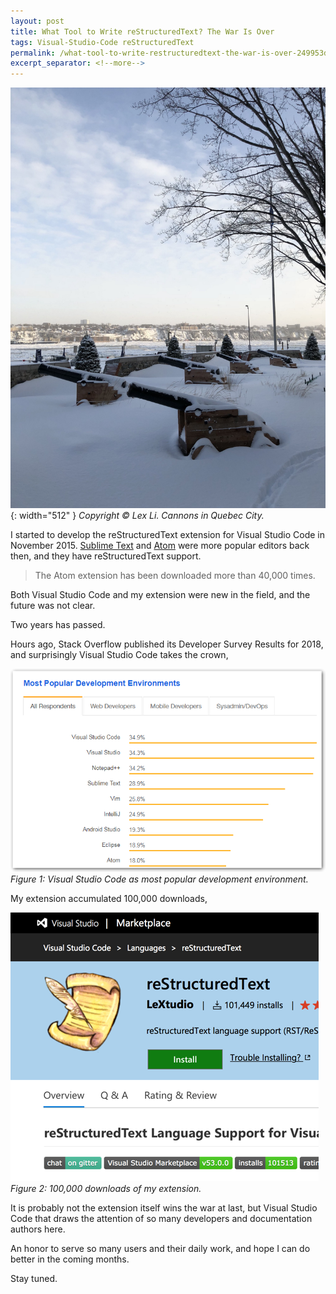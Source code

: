 ```yaml
---
layout: post
title: What Tool to Write reStructuredText? The War Is Over
tags: Visual-Studio-Code reStructuredText
permalink: /what-tool-to-write-restructuredtext-the-war-is-over-249953d88c25
excerpt_separator: <!--more-->
---
```

![img-description](/images/cannons.jpg){: width="512" }
_Copyright © Lex Li. Cannons in Quebec City._

I started to develop the reStructuredText extension for Visual Studio Code in November 2015. [Sublime Text](https://github.com/mgaitan/sublime-rst-completion) and [Atom](https://atom.io/packages/language-restructuredtext) were more popular editors back then, and they have reStructuredText support.
<!--more-->

> The Atom extension has been downloaded more than 40,000 times.

Both Visual Studio Code and my extension were new in the field, and the future was not clear.

Two years has passed.

Hours ago, Stack Overflow published its Developer Survey Results for 2018, and surprisingly Visual Studio Code takes the crown,

![img-description](/images/vscode-top-stackoverflow-survey.png)
_Figure 1: Visual Studio Code as most popular development environment._

My extension accumulated 100,000 downloads,

![img-description](/images/extension-downloads.png)
_Figure 2: 100,000 downloads of my extension._

It is probably not the extension itself wins the war at last, but Visual Studio Code that draws the attention of so many developers and documentation authors here.

An honor to serve so many users and their daily work, and hope I can do better in the coming months.

Stay tuned.
